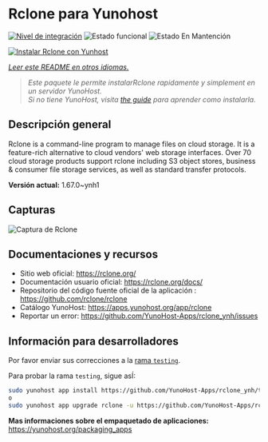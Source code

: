 <!--
Este archivo README esta generado automaticamente<https://github.com/YunoHost/apps/tree/master/tools/readme_generator>
No se debe editar a mano.
-->

# Rclone para Yunohost

[![Nivel de integración](https://dash.yunohost.org/integration/rclone.svg)](https://ci-apps.yunohost.org/ci/apps/rclone/) ![Estado funcional](https://ci-apps.yunohost.org/ci/badges/rclone.status.svg) ![Estado En Mantención](https://ci-apps.yunohost.org/ci/badges/rclone.maintain.svg)

[![Instalar Rclone con Yunhost](https://install-app.yunohost.org/install-with-yunohost.svg)](https://install-app.yunohost.org/?app=rclone)

*[Leer este README en otros idiomas.](./ALL_README.md)*

> *Este paquete le permite instalarRclone rapidamente y simplement en un servidor YunoHost.*  
> *Si no tiene YunoHost, visita [the guide](https://yunohost.org/install) para aprender como instalarla.*

## Descripción general

Rclone is a command-line program to manage files on cloud storage. It is a feature-rich alternative to cloud vendors' web storage interfaces. Over 70 cloud storage products support rclone including S3 object stores, business & consumer file storage services, as well as standard transfer protocols.

**Versión actual:** 1.67.0~ynh1

## Capturas

![Captura de Rclone](./doc/screenshots/screenshot.png)

## Documentaciones y recursos

- Sitio web oficial: <https://rclone.org/>
- Documentación usuario oficial: <https://rclone.org/docs/>
- Repositorio del código fuente oficial de la aplicación : <https://github.com/rclone/rclone>
- Catálogo YunoHost: <https://apps.yunohost.org/app/rclone>
- Reportar un error: <https://github.com/YunoHost-Apps/rclone_ynh/issues>

## Información para desarrolladores

Por favor enviar sus correcciones a la [rama `testing`](https://github.com/YunoHost-Apps/rclone_ynh/tree/testing).

Para probar la rama `testing`, sigue asÍ:

```bash
sudo yunohost app install https://github.com/YunoHost-Apps/rclone_ynh/tree/testing --debug
o
sudo yunohost app upgrade rclone -u https://github.com/YunoHost-Apps/rclone_ynh/tree/testing --debug
```

**Mas informaciones sobre el empaquetado de aplicaciones:** <https://yunohost.org/packaging_apps>
